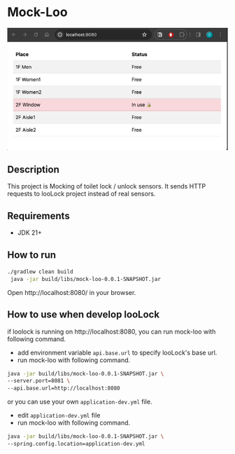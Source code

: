 # Mock-Loo

![screenshot](./images/screenshot.gif)

## Description

This project is Mocking of toilet lock / unlock sensors.
It sends HTTP requests to looLock project instead of real sensors.

## Requirements

- JDK 21+

## How to run

```bash
./gradlew clean build
 java -jar build/libs/mock-loo-0.0.1-SNAPSHOT.jar 
```

Open http://localhost:8080/ in your browser.

## How to use when develop looLock

if loolock is running on http://localhost:8080, you can run mock-loo with following command.

- add environment variable `api.base.url` to specify looLock's base url.
- run mock-loo with following command.

```bash
java -jar build/libs/mock-loo-0.0.1-SNAPSHOT.jar \ 
--server.port=8081 \
--api.base.url=http://localhost:8080
```

or you can use your own `application-dev.yml` file.

- edit `application-dev.yml` file
- run mock-loo with following command.

```bash
java -jar build/libs/mock-loo-0.0.1-SNAPSHOT.jar \
--spring.config.location=application-dev.yml
```

